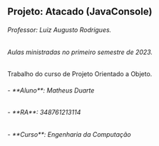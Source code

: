 ## Projeto: Atacado (JavaConsole)

<h6>Professor: Luiz Augusto Rodrigues.</h6>
<h6>Aulas ministradas no primeiro semestre de 2023.</h6>



Trabalho do curso de Projeto Orientado a Objeto.




<footer>
<h6> - **Aluno**: Matheus Duarte</h6>
<h6> - **RA**: 348761213114</h6>
<h6> - **Curso**: Engenharia da Computação</h6>
</footer>

